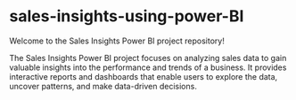 # sales-insights-using-power-BI

Welcome to the Sales Insights Power BI project repository!

The Sales Insights Power BI project focuses on analyzing sales data to gain valuable insights into the performance and trends of a business. It provides interactive reports and dashboards that enable users to explore the data, uncover patterns, and make data-driven decisions.

